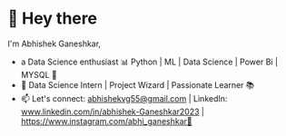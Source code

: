 # 👋 Hey there

I'm Abhishek Ganeshkar,
- a Data Science enthusiast 📊 Python | ML | Data Science | Power Bi | MYSQL 🚀
- 💼 Data Science Intern | Project Wizard | Passionate Learner 📚
- 📫 Let's connect: abhishekvg55@gmail.com | LinkedIn: www.linkedin.com/in/abhishek-Ganeshkar2023 | https://www.instagram.com/abhi_ganeshkar🤝
